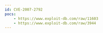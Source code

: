 ```yaml
---
id: CVE-2007-2792
pocs:
    - https://www.exploit-db.com/raw/11603
    - https://www.exploit-db.com/raw/3944
---
```

